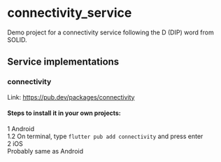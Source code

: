 # connectivity_service

Demo project for a connectivity service following the D (DIP) word from SOLID.

## Service implementations
### connectivity
Link: https://pub.dev/packages/connectivity
#### Steps to install it in your own projects:
1 Android\
1.2 On terminal, type `flutter pub add connectivity` and press enter\
2 iOS\
Probably same as Android
